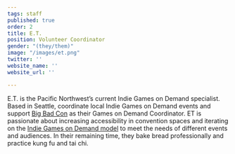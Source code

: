```yaml
---
tags: staff
published: true
order: 2
title: E.T.
position: Volunteer Coordinator
gender: "(they/them)"
image: "/images/et.png"
twitter: ''
website_name: ''
website_url: ''

---
```

E.T. is the Pacific Northwest’s current Indie Games on Demand specialist. Based in Seattle, coordinate local Indie Games on Demand events and support [Big Bad Con](https://www.bigbadcon.com) as their Games on Demand Coordinator. ET is passionate about increasing accessibility in convention spaces and iterating on the [Indie Games on Demand model](http://www.indiegamesondemand.org/about/) to meet the needs of different events and audiences. In their remaining time, they bake bread professionally and practice kung fu and tai chi.